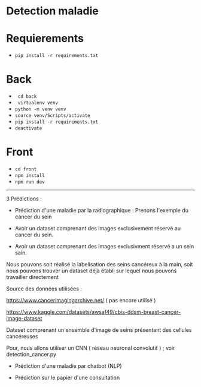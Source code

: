# Detection maladie

# Requierements
* ```pip install -r requirements.txt```

# Back
* ``` cd back```
* ``` virtualenv venv```
* ```python -m venv venv```
* ```source venv/Scripts/activate```
* ```pip install -r requirements.txt```
* ```deactivate```

# Front
* ```cd front```
* ```npm install```
* ```npm run dev```




-----------------------------------


3 Prédictions : 

- Prédiction d'une maladie par la radiographique : Prenons l'exemple du cancer du sein

- Avoir un dataset comprenant des images exclusivement réservé au cancer du sein.
- Avoir un dataset comprenant des images exclusivment réservé a un sein sain.

Nous pouvons soit réalisé la labelisation des seins cancéreux à la main, soit nous pouvons trouver un dataset déjà établi sur lequel nous pouvons travailler directement

 Source des données utilisées :

 https://www.cancerimagingarchive.net/ ( pas encore utilisé )

 https://www.kaggle.com/datasets/awsaf49/cbis-ddsm-breast-cancer-image-dataset

 Dataset comprenant un ensemble d'image de seins présentant des cellules cancéreuses

 Pour, nous allons utiliser un CNN ( réseau neuronal convolutif ) ; voir detection_cancer.py

- Prédiction d'une maladie par chatbot (NLP) 

- Prédiction sur le papier d'une consultation